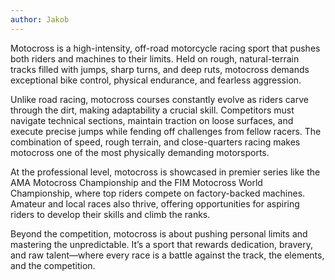 ```yaml
---
author: Jakob
---
```

Motocross is a high-intensity, off-road motorcycle racing sport that pushes both riders and machines to their limits. Held on rough, natural-terrain tracks filled with jumps, sharp turns, and deep ruts, motocross demands exceptional bike control, physical endurance, and fearless aggression.

Unlike road racing, motocross courses constantly evolve as riders carve through the dirt, making adaptability a crucial skill. Competitors must navigate technical sections, maintain traction on loose surfaces, and execute precise jumps while fending off challenges from fellow racers. The combination of speed, rough terrain, and close-quarters racing makes motocross one of the most physically demanding motorsports.

At the professional level, motocross is showcased in premier series like the AMA Motocross Championship and the FIM Motocross World Championship, where top riders compete on factory-backed machines. Amateur and local races also thrive, offering opportunities for aspiring riders to develop their skills and climb the ranks.

Beyond the competition, motocross is about pushing personal limits and mastering the unpredictable. It’s a sport that rewards dedication, bravery, and raw talent—where every race is a battle against the track, the elements, and the competition.